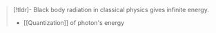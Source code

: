 > [!tldr]- Black body radiation in classical physics gives infinite energy.
> - [[Quantization]] of photon's energy
